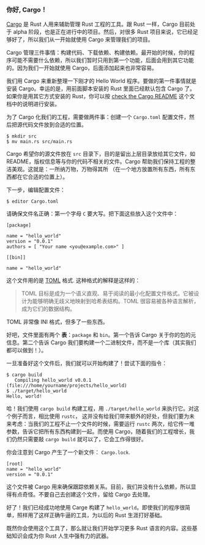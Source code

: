 
### 你好, Cargo！

[Cargo](http://crates.io) 是 Rust 人用来辅助管理 Rust 工程的工具。跟 Rust 一样，Cargo 目前处于 alpha 阶段，也是正在进行中的项目。然后，对很多 Rust 项目来说，它已经足够好了，所以我们从一开始就使用 Cargo 来管理我们的项目。

Cargo 管理三件事情：构建代码、下载依赖、构建依赖。最开始的时候，你的程序可能不需要什么依赖，所以我们暂时只用到第一个功能，后面会用到其它功能的。因为我们一开始就使用 Cargo，后面添加起来也非常容易。

我们用 Cargo 来重新整理一下刚才的 Hello World 程序。要做的第一件事情就是安装 Cargo。幸运的是，用前面脚本安装的 Rust 里面已经默认包含 Cargo 了。如果你是用其它方式安装的 Rust，你可以按 [check the Cargo
README](https://github.com/rust-lang/cargo#installing-cargo-from-nightlies) 这个文档中的说明进行安装。

为了 Cargo 化我们的工程，需要做两件事：创建一个 `Cargo.toml` 配置文件，然后把源代码文件放到合适的位置。

```{bash}
$ mkdir src
$ mv main.rs src/main.rs
```
Cargo 希望你的源文件放在 `src` 目录下，目的是留出上层目录放给其它文件，如 README，版权信息等与你的代码不相关的文件。Cargo 帮助我们保持工程的整洁美观。这就是：一所纳万物，万物得其所
（在一个地方放置所有东西，所有东西都在它合适的位置上）。

下一步，编辑配置文件：

```{bash}
$ editor Cargo.toml
```
请确保文件名正确：第一个字母 `C` 要大写。把下面这些放入这个文件中：

```{ignore}
[package]

name = "hello_world"
version = "0.0.1"
authors = [ "Your name <you@example.com>" ]

[[bin]]

name = "hello_world"
```

这个文件用的是 [TOML](https://github.com/toml-lang/toml) 格式. 这种格式的解释是这样的：

> TOML 目标是成为一个语义直观、易于阅读的最小化配置文件格式。它被设计为能够明确无歧义地映射到哈希表结构。TOML 很容易被各种语言解析，成为它们的数据结构。

TOML 非常像 INI 格式，但多了一些东西。

好吧，文件里面有两个 **表**：`package` 和 `bin`。第一个告诉 Cargo 关于你的包的元信息。第二个告诉 Cargo 我们要构建一个二进制文件，而不是一个库（其实我们都可以做到！）。

一旦准备好这个文件后，我们就可以开始构建了！尝试下面的指令：

```{bash}
$ cargo build
   Compiling hello_world v0.0.1 (file:///home/yourname/projects/hello_world)
$ ./target/hello_world
Hello, world!
```
哈！我们使用 `cargo build` 构建工程，用 `./target/hello_world` 来执行它。对这个例子而言，相比使用 `rustc`， 这并没有给我们带来额外的好处，但我们要为未来考虑：当我们的工程不止一个文件的时候，需要运行 `rustc` 两次，给它传一堆参数，告诉它把所有东西构建到一起。而使用 Cargo，随着我们的工程增长，我们仍然只需要敲 `cargo build` 就可以了，它会工作得很好。

你会注意到 Cargo 产生了一个新文件： `Cargo.lock`.

```{ignore,notrust}
[root]
name = "hello_world"
version = "0.0.1"
```
这个文件被 Cargo 用来确保跟踪依赖关系。目前，我们并没有什么依赖，所以显得有点奇怪。不要自己去创建这个文件，留给 Cargo 去处理。

好了！我们已经成功地使用 Carge 构建了 `hello_world`。即使我们的程序很简单，照样用了这样正确牛逼的工具，为以后的 Rust 生涯打好基础。

既然你会使用这个工具了，那么就让我们开始学习更多 Rust 语言的内容。这些基础知识会成为你 Rust 人生中强有力的武器。

